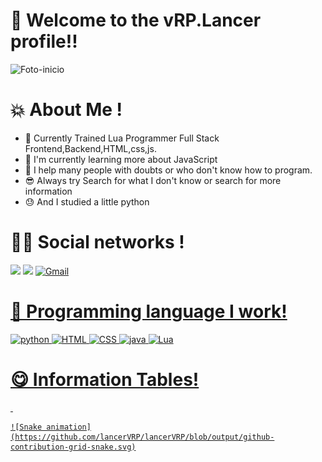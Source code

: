 # :wave: Welcome to the vRP.Lancer profile!!





<img src="https://cdn.discordapp.com/attachments/844226427569307657/893292508363255818/oie_122229bd09WRCl.gif" alt="Foto-inicio" width="480"/>




# :boom: About Me !

- :movie_camera: Currently Trained Lua Programmer Full Stack Frontend,Backend,HTML,css,js.
- :sparkling_heart: I'm currently learning more about JavaScript
- :pray: I help many people with doubts or who don't know how to program.
- :sunglasses: Always try Search for what I don't know or search for more information
- :sweat: And I studied a little python

# 👩‍💻 Social networks !

<a href="https://discord.gg/UcZ4M9QQ" rel="nofollow">
   <img src="https://camo.githubusercontent.com/3f990cfefb64f13d28397fe586c3aa38a81fde585de479205d63c79363ebe07a/68747470733a2f2f696d672e736869656c64732e696f2f62616467652f446973636f72642d3732383944413f7374796c653d666f722d7468652d6261646765266c6f676f3d646973636f7264266c6f676f436f6c6f723d7768697465" data-canonical-src="https://img.shields.io/badge/Discord-7289DA?style=for-the-badge&amp;logo=discord&amp;logoColor=white" style="max-width: 100%;"></a>
<a href="https://www.youtube.com/channel/UCB6VCZCcELv6JstQFZRgLrw" rel="nofollow"> <img src="https://camo.githubusercontent.com/d79c5549652f9c7690992eb49571d216a70a480681561cbd93bfbfc77c491e54/68747470733a2f2f696d672e736869656c64732e696f2f62616467652f596f75547562652d4646303030303f7374796c653d666f722d7468652d6261646765266c6f676f3d796f7574756265266c6f676f436f6c6f723d7768697465" data-canonical-src="https://img.shields.io/badge/YouTube-FF0000?style=for-the-badge&amp;logo=youtube&amp;logoColor=white" style="max-width: 100%;"></a>
<a href="mailto:pedropaulohiroshi@gmail.com">
  <img src="https://img.shields.io/badge/Gmail-D14836?style=for-the-badge&logo=gmail&logoColor=white" alt="Gmail">

# 🥰 Programming language I work!
  
  <img src="https://img.shields.io/badge/Python-3776AB?style=for-the-badge&logo=python&logoColor=white" alt="python">
    <img src="https://img.shields.io/badge/HTML-239120?style=for-the-badge&logo=html5&logoColor=white" alt="HTML">
  <img src="https://img.shields.io/badge/CSS-239120?&style=for-the-badge&logo=css3&logoColor=white" alt="CSS"> <img src="https://img.shields.io/badge/JavaScript-F7DF1E?style=for-the-badge&logo=javascript&logoColor=black" alt="java">
  <img src="https://img.shields.io/badge/Lua-2C2D72?style=for-the-badge&logo=lua&logoColor=white" alt="Lua">
  
  # 😋 Information Tables!
  
 <img src="https://github-readme-stats.vercel.app/api?username=lancervrp&theme=dark" alt> 
  <img src="https://github-readme-stats.vercel.app/api/top-langs/?username=lancervrp&theme=dark" alt>
  
  
    ![Snake animation](https://github.com/lancerVRP/lancerVRP/blob/output/github-contribution-grid-snake.svg)
  
  
  
  

<!--
**lancerVRP/Lancervrp** is a ✨ _special_ ✨ repository because its `README.md` (this file) appears on your GitHub profile.





